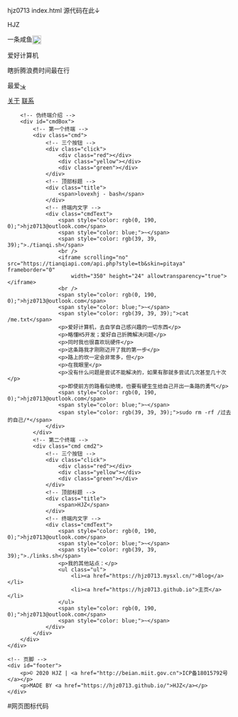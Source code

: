 hjz0713
index.html 源代码在此↓
<!DOCTYPE html>
<html lang="en">

<head>
    <meta charset="UTF-8">
    <meta name="viewport"
        content="width=device-width,initial-scale=1.0,maximum-scale=1.0,minimum-scale=1.0,user-scalable=no">
    <title>HJZ的个人介绍网站</title>
    <meta name="description"
        content="HJZ自主编写">
    <meta name="keywords" content="HJZ">
    <link rel="stylesheet" type="text/css" href="./css/FiraCode.css">
    <link rel="stylesheet" type="text/css" href="./css/hjz.css">
    <link rel="icon" href="./img/favicon.ico">
</head>

<body>
    <div id="box">
        <!-- 个人资料卡片 -->
        <div class="meBox">
            <!-- 头像 -->
            <div class="headPhoto"></div>
            <!-- 介绍 -->
            <div class="meBox-title">
                <p>HJZ</p>
                <div class="fg"></div>
            </div>
            <div class="meBox-text">
                <p>一条咸鱼<img src="./img/fish.png" alt="咸鱼" style="width: 20px; vertical-align: middle;"></p>
                <p>爱好计算机</p>
                <p>瞎折腾浪费时间最在行</p>
                <p>最爱<img src="./img/002.png" alt="冰激凌" style="width: 15px; vertical-align: middle;"></p>
            </div>
            <!-- 两个按钮 -->
            <div class="meBox-Button">
                <a href="#">关于</a>
                <a href="mailto:hjz0713@hjz0713.email.cn">联系</a>
            </div>
        </div>

        <!-- 伪终端介绍 -->
        <div id="cmdBox">
            <!-- 第一个终端 -->
            <div class="cmd">
                <!-- 三个按钮 -->
                <div class="click">
                    <div class="red"></div>
                    <div class="yellow"></div>
                    <div class="green"></div>
                </div>
                <!-- 顶部标题 -->
                <div class="title">
                    <span>lovexhj - bash</span>
                </div>
                <!-- 终端内文字 -->
                <div class="cmdText">
                    <span style="color: rgb(0, 190, 0);">hjz0713@outlook.com</span>
                    <span style="color: blue;">~</span>
                    <span style="color: rgb(39, 39, 39);">./tianqi.sh</span>
                    <br />
                    <iframe scrolling="no" src="https://tianqiapi.com/api.php?style=tb&skin=pitaya" frameborder="0"
                        width="350" height="24" allowtransparency="true"></iframe>
                    <br />
                    <span style="color: rgb(0, 190, 0);">hjz0713@outlook.com</span>
                    <span style="color: blue;">~</span>
                    <span style="color: rgb(39, 39, 39);">cat /me.txt</span>
                    <p>爱好计算机，去自学自己感兴趣的一切东西</p>
                    <p>略懂H5开发；爱好自己折腾解决问题</p>
                    <p>同时我也很喜欢玩硬件</p>
                    <p>这条路我才刚刚迈开了我的第一步</p>
                    <p>路上的坎一定会非常多，但</p>
                    <p>在我眼里</p>
                    <p>没有什么问题是尝试不能解决的，如果有那就多尝试几次甚至几十次</p>
                    <p>即使前方的路看似绝境，也要有硬生生给自己开出一条路的勇气</p>
                    <span style="color: rgb(0, 190, 0);">hjz0713@outlook.com</span>
                    <span style="color: blue;">~</span>
                    <span style="color: rgb(39, 39, 39);">sudo rm -rf /过去的自己/*</span>
                </div>
            </div>
            <!-- 第二个终端 -->
            <div class="cmd cmd2">
                <!-- 三个按钮 -->
                <div class="click">
                    <div class="red"></div>
                    <div class="yellow"></div>
                    <div class="green"></div>
                </div>
                <!-- 顶部标题 -->
                <div class="title">
                    <span>HJZ</span>
                </div>
                <!-- 终端内文字 -->
                <div class="cmdText">
                    <span style="color: rgb(0, 190, 0);">hjz0713@outlook.com</span>
                    <span style="color: blue;">~</span>
                    <span style="color: rgb(39, 39, 39);">./links.sh</span>
                    <p>我的其他站点：</p>
                    <ul class="ul">
                        <li><a href="https://hjz0713.mysxl.cn/">Blog</a></li>
                        <li><a href="https://hjz0713.github.io">主页</a></li>
                    </ul>
                    <span style="color: rgb(0, 190, 0);">hjz0713@outlook.com</span>
                    <span style="color: blue;">~</span>
                </div>
            </div>
        </div>
    </div>

    <!-- 页脚 -->
    <div id="footer">
        <p>© 2020 HJZ | <a href="http://beian.miit.gov.cn">ICP备18015792号</a></p>
        <p>MADE BY <a href="https://hjz0713.github.io/">HJZ</a></p>
    </div>
</body>

</html>
#网页图标代码

<link
      rel="shortcut icon"
      type="image/ico"
      href="https://hjz0713.gitee.io/logo.svg"
    />
